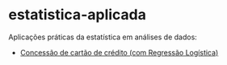 # estatistica-aplicada
Aplicações práticas da estatística em análises de dados:

- <a href="https://github.com/cwaltrick/aprendizado-supervisionado/blob/main/concessao_cartao_credito.ipynb">Concessão de cartão de crédito (com Regressão Logística)</a>
